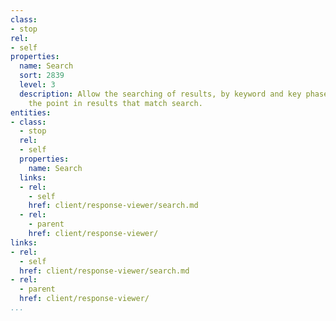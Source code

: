```yaml
---
class:
- stop
rel:
- self
properties:
  name: Search
  sort: 2839
  level: 3
  description: Allow the searching of results, by keyword and key phase, returning
    the point in results that match search.
entities:
- class:
  - stop
  rel:
  - self
  properties:
    name: Search
  links:
  - rel:
    - self
    href: client/response-viewer/search.md
  - rel:
    - parent
    href: client/response-viewer/
links:
- rel:
  - self
  href: client/response-viewer/search.md
- rel:
  - parent
  href: client/response-viewer/
...
```

